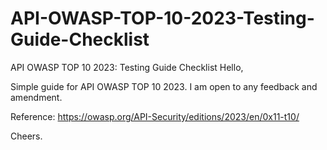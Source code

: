 # API-OWASP-TOP-10-2023-Testing-Guide-Checklist
API OWASP TOP 10 2023: Testing Guide Checklist
Hello,

Simple guide for API OWASP TOP 10 2023. I am open to any feedback and amendment.

Reference: https://owasp.org/API-Security/editions/2023/en/0x11-t10/

Cheers.
